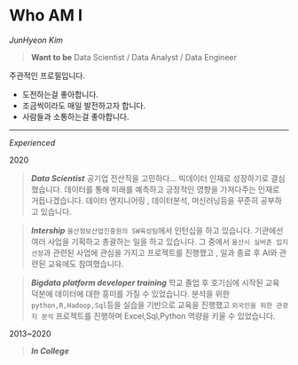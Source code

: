 
# Who AM I


 
*JunHyeon Kim* 

> **Want to be** 
> Data Scientist / Data Analyst / Data Engineer


 주관적인 프로필입니다.

* 도전하는걸 좋아합니다. 
* 조금씩이라도 매일 발전하고자 합니다.
* 사람들과 소통하는걸 좋아합니다.

---

_Experienced_

2020
>***Data Scientist***
>공기업 전산직을 고민하다... 빅데이터 인재로 성장하기로 결심했습니다. 데이터를 통해 미래를 예측하고 긍정적인 영향을 가져다주는 인재로 거듭나겠습니다. 데이터 엔지니어링 , 데이터분석, 머신러닝등을 꾸준히 공부하고 있습니다.

>***Intership***
 `울산정보산업진흥원의 SW육성팀`에서 인턴십을 하고 있습니다. 기관에선 여러 사업을 기획하고 총괄하는 일을 하고 있습니다. 그 중에서 `울산시 실버존 입지선정`과 관련된 사업에 관심을 가지고  프로젝트를 진행했고 , 일과 종료 후 AI와 관련된 교육에도 참여했습니다.

>***Bigdata platform developer training***
학교 졸업 후 호기심에 시작된 교육 덕분에 데이터에 대한 흥미를 가질 수 있었습니다.
분석을 위한 `python,R,Hadoop,Sql`등을 실습을 기반으로 교육을 진행했고 `외국인을 위한 관광지 분석` 프로젝트를 진행하며 Excel,Sql,Python 역량을 키울 수 있었습니다.

2013~2020
>***In College***

